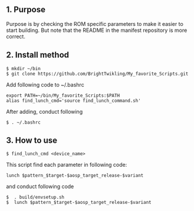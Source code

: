 ## 1.  Purpose
Purpose is by checking the ROM specific parameters to make it easier to start building. But note that the README in the manifest repository is more correct.<br>

## 2.  Install method<br>
```
$ mkdir ~/bin
$ git clone https://github.com/BrightTwikling/My_favorite_Scripts.git
```
Add following code to ~/.bashrc
```
export PATH=~/bin/My_favorite_Scripts:$PATH 
alias find_lunch_cmd='source find_lunch_command.sh'
```
After adding, conduct following
```
$ . ~/.bashrc
```
## 3. How to use<br>
```
$ find_lunch_cmd <device_name>
```

This script find  each parameter in following code: <br>
```
lunch $pattern_$target-$aosp_target_release-$variant
```
and conduct following code<br>
```
$  . build/envsetup.sh
$  lunch $pattern_$target-$aosp_target_release-$variant
```

